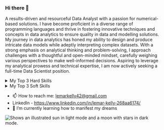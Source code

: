 ### Hi there 👋

A results-driven and resourceful Data Analyst with a passion for numerical-based solutions. I have become proficient in a diverse range of programming languages and thrive in fostering innovative techniques and concepts in data analytics to ensure quality in data and modelling solutions. My journey in data analytics has honed my ability to design and produce intricate data models while adeptly interpreting complex datasets. With a strong emphasis on analytical thinking and problem-solving, I approach challenges with a thoughtful and open-minded mindset, carefully weighing various perspectives to make well-informed decisions. Aspiring to leverage my analytical prowess and technical expertise, I am now actively seeking a full-time Data Scientist position.

<details>
<summary>My Top 3 Hard Skills</summary>                               

| Rank | Languages |
|-----:|-----------|
|     1| SQL       |
|     2| Python    |
|     3| R         |

</details>


<details>
<summary>My Top 3 Soft Skills</summary>  

| Rank | Languages     |
|-----:|---------------|
|     1| Communication |
|     2| Teamwork      |
|     3| Adaptability  |

</details>


- 📫 How to reach me: lemarkelly42@gmail.com
- LinkedIn - https://www.linkedin.com/in/lemar-kelly-268aa6174/
- 🌱 I’m currently learning how to manifest my dreams





<picture>
  <source media="(prefers-color-scheme: dark)" srcset="https://user-images.githubusercontent.com/25423296/163456776-7f95b81a-f1ed-45f7-b7ab-8fa810d529fa.png">
  <source media="(prefers-color-scheme: light)" srcset="https://user-images.githubusercontent.com/25423296/163456779-a8556205-d0a5-45e2-ac17-42d089e3c3f8.png">
  <img alt="Shows an illustrated sun in light mode and a moon with stars in dark mode." src="https://user-images.githubusercontent.com/25423296/163456779-a8556205-d0a5-45e2-ac17-42d089e3c3f8.png">
</picture>

<!--


**Lemar-Kelly/Lemar-Kelly** is a ✨ _special_ ✨ repository because its `README.md` (this file) appears on your GitHub profile.

Here are some ideas to get you started:

- 🔭 I’m currently working on ...
- 👯 I’m looking to collaborate on ...
- 🤔 I’m looking for help with ...
- 💬 Ask me about ...

- ⚡ Fun fact: ...
-->
